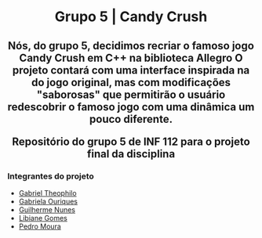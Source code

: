 <h1 align="center">
  Grupo 5 | Candy Crush
</h1>
<h2 align="center">
  Nós, do grupo 5, decidimos recriar o famoso jogo Candy Crush em C++ na biblioteca Allegro
  O projeto contará com uma interface inspirada na do jogo original, mas com modificações "saborosas" que permitirão o usuário redescobrir o famoso jogo com uma dinâmica um pouco diferente.
  
  Repositório do grupo 5 de INF 112 para o projeto final da disciplina
</h2>

<h3> Integrantes do projeto </h3>
<ul>
  <li><a href="https://github.com/GabrielTheophilo">Gabriel Theophilo</a></li>
  <li><a href="https://github.com/Gabrielaogd">Gabriela Ouriques</a></li>
  <li><a href="https://github.com/guinlops">Guilherme Nunes</a></li>
  <li><a href="https://github.com/Libianegomes">Libiane Gomes</a></li>
  <li><a href="https://github.com/pedroohm">Pedro Moura</a></li>
</ul>
